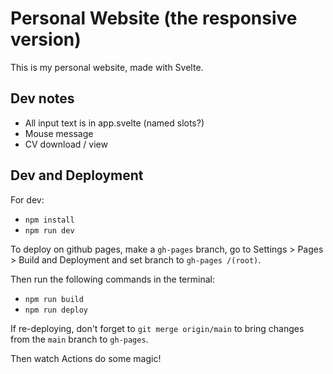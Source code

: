 # Personal Website (the responsive version)
This is my personal website, made with Svelte.

## Dev notes
- All input text is in app.svelte (named slots?)
- Mouse message
- CV download / view

## Dev and Deployment

For dev:
- ```npm install```
- ```npm run dev```

To deploy on github pages, make a ```gh-pages``` branch, go to Settings > Pages > Build and Deployment and set branch to ```gh-pages /(root)```. 

Then run the following commands in the terminal:
- ```npm run build```
- ```npm run deploy```

If re-deploying, don't forget to ```git merge origin/main``` to bring changes from the ```main``` branch to ```gh-pages```.


Then watch Actions do some magic!
